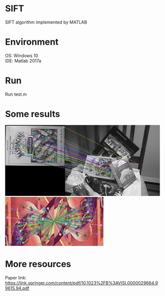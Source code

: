 # SIFT
SIFT algorithm implemented by MATLAB

# Environment
OS: Windows 10  
IDE: Matlab 2017a

# Run
Run test.m

# Some results
![image](https://github.com/lh9171338/SIFT/blob/master/image/image_result.jpg)  
![image](https://github.com/lh9171338/SIFT/blob/master/image/lena_result.jpg)  

# More resources
Paper link:  
https://link.springer.com/content/pdf/10.1023%2FB%3AVISI.0000029664.99615.94.pdf
